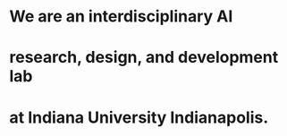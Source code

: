 <!-- Aii -->
<!-- Do not remove any tags, just edit the text in between -->

<h1>We are an interdisciplinary AI</h1>
<h1>research, design, and development lab</h1>
<h1>at Indiana University Indianapolis.</h1>